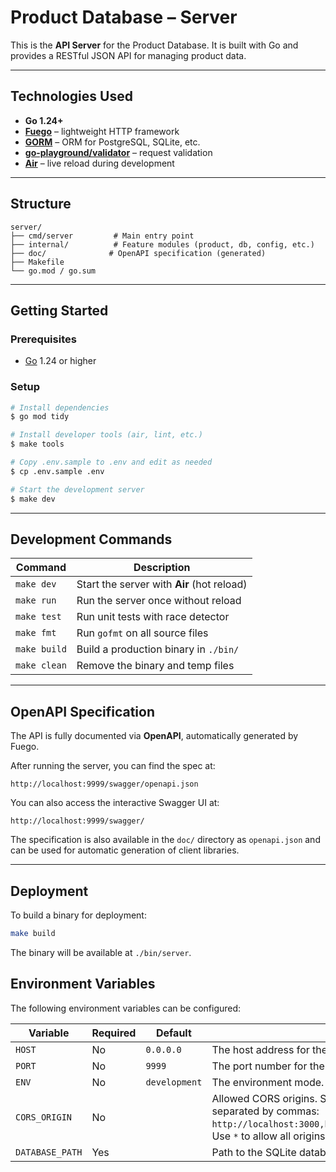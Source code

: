 # Product Database – Server

This is the **API Server** for the Product Database. It is built with Go and provides a RESTful JSON API for managing product data.

---

## Technologies Used

- **Go 1.24+**
- [**Fuego**](https://github.com/go-fuego/fuego) – lightweight HTTP framework
- [**GORM**](https://gorm.io/) – ORM for PostgreSQL, SQLite, etc.
- [**go-playground/validator**](https://github.com/go-playground/validator) – request validation
- [**Air**](https://github.com/cosmtrek/air) – live reload during development

---

## Structure

```
server/
├── cmd/server         # Main entry point
├── internal/          # Feature modules (product, db, config, etc.)
├── doc/              # OpenAPI specification (generated)
├── Makefile
└── go.mod / go.sum
```

---

## Getting Started

### Prerequisites

- [Go](https://golang.org/dl/) 1.24 or higher

### Setup

```sh
# Install dependencies
$ go mod tidy

# Install developer tools (air, lint, etc.)
$ make tools

# Copy .env.sample to .env and edit as needed
$ cp .env.sample .env

# Start the development server
$ make dev
```

---

## Development Commands

| Command      | Description                                |
| ------------ | ------------------------------------------ |
| `make dev`   | Start the server with **Air** (hot reload) |
| `make run`   | Run the server once without reload         |
| `make test`  | Run unit tests with race detector          |
| `make fmt`   | Run `gofmt` on all source files            |
| `make build` | Build a production binary in `./bin/`      |
| `make clean` | Remove the binary and temp files           |

---

## OpenAPI Specification

The API is fully documented via **OpenAPI**, automatically generated by Fuego.

After running the server, you can find the spec at:

```
http://localhost:9999/swagger/openapi.json
```

You can also access the interactive Swagger UI at:

```
http://localhost:9999/swagger/
```

The specification is also available in the `doc/` directory as `openapi.json` and can be used for automatic generation of client libraries.

---

## Deployment

To build a binary for deployment:

```sh
make build
```

The binary will be available at `./bin/server`.

## Environment Variables

The following environment variables can be configured:

| Variable        | Required | Default       | Description                                                  |
| --------------- | -------- | ------------- | ------------------------------------------------------------ |
| `HOST`          | No       | `0.0.0.0`     | The host address for the server to bind to                   |
| `PORT`          | No       | `9999`        | The port number for the server to listen on                  |
| `ENV`           | No       | `development` | The environment mode. Set to `production` to hide the Swagger UI |
| `CORS_ORIGIN`   | No       |               | Allowed CORS origins. Single origin: `http://localhost:3000` or multiple separated by commas: `http://localhost:3000,https://app.example.com,http://localhost:8081`. Use `*` to allow all origins (not recommended for production) |
| `DATABASE_PATH` | Yes      |               | Path to the SQLite database file                             |

